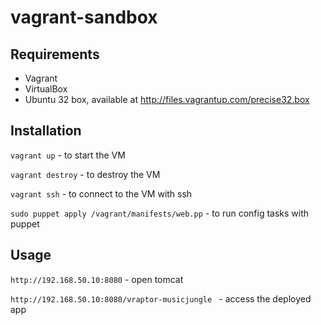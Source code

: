 # vagrant-sandbox

## Requirements

* Vagrant
* VirtualBox
* Ubuntu 32 box, available at http://files.vagrantup.com/precise32.box

## Installation

```vagrant up``` - to start the VM

```vagrant destroy``` - to destroy the VM

```vagrant ssh``` - to connect to the VM with ssh

```sudo puppet apply /vagrant/manifests/web.pp``` - to run config tasks with puppet

## Usage

```http://192.168.50.10:8080``` - open tomcat

```http://192.168.50.10:8080/vraptor-musicjungle ``` - access the deployed app
